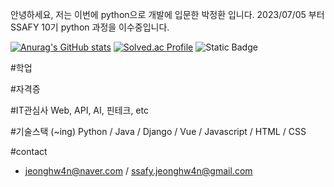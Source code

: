 안녕하세요, 저는 이번에 python으로 개발에 입문한 박정환 입니다.
2023/07/05 부터 SSAFY 10기 python 과정을 이수중입니다.

[![Anurag's GitHub stats](https://github-readme-stats.vercel.app/api?username=Nam4o)](https://github.com/anuraghazra/github-readme-stats)
[![Solved.ac Profile](http://mazassumnida.wtf/api/v2/generate_badge?boj=goleabada)](https://solved.ac/jeonghw4n/)
![Static Badge](https://img.shields.io/badge/Python-white?logo=Python)


#학업

#자격증

#IT관심사
Web, API, AI, 핀테크, etc

#기술스택
(~ing)
Python / Java / Django / Vue / Javascript / HTML / CSS

#contact
- jeonghw4n@naver.com / ssafy.jeonghw4n@gmail.com
  
